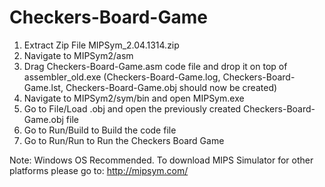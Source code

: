 # Checkers-Board-Game

1. Extract Zip File MIPSym_2.04.1314.zip
2. Navigate to MIPSym2/asm
3. Drag Checkers-Board-Game.asm code file and drop it on top of assembler_old.exe (Checkers-Board-Game.log, Checkers-Board-Game.lst, Checkers-Board-Game.obj should now be created)
4. Navigate  to MIPSym2/sym/bin and open MIPSym.exe
5. Go to File/Load .obj and open the previously created Checkers-Board-Game.obj file
6. Go to Run/Build to Build the code file
7. Go to Run/Run to Run the Checkers Board Game


Note: Windows OS Recommended. To download MIPS Simulator for other platforms please go to: http://mipsym.com/
